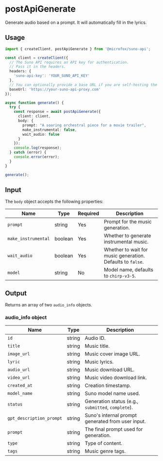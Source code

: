 # postApiGenerate

Generate audio based on a prompt. It will automatically fill in the lyrics.

## Usage

```typescript
import { createClient, postApiGenerate } from '@microfox/suno-api';

const client = createClient({
  // The Suno API requires an API key for authentication.
  // Pass it in the headers.
  headers: {
    'suno-api-key': 'YOUR_SUNO_API_KEY'
  },
  // You can optionally provide a base URL if you are self-hosting the API
  baseUrl: 'https://your-suno-api-proxy.com'
});

async function generate() {
  try {
    const response = await postApiGenerate({
      client: client,
      body: {
        prompt: "A soaring orchestral piece for a movie trailer",
        make_instrumental: false,
        wait_audio: false
      }
    });
    console.log(response);
  } catch (error) {
    console.error(error);
  }
}

generate();
```

## Input

The `body` object accepts the following properties:

| Name                | Type    | Required | Description                                                                |
| ------------------- | ------- | -------- | -------------------------------------------------------------------------- |
| `prompt`            | string  | Yes      | Prompt for the music generation.                                           |
| `make_instrumental` | boolean | Yes      | Whether to generate instrumental music.                                    |
| `wait_audio`        | boolean | Yes      | Whether to wait for music generation. Defaults to `false`.                 |
| `model`             | string  | No       | Model name, defaults to `chirp-v3-5`.                                      |

## Output

Returns an array of two `audio_info` objects.

### audio_info object

| Name                   | Type   | Description                                                                                              |
| ---------------------- | ------ | -------------------------------------------------------------------------------------------------------- |
| `id`                   | string | Audio ID.                                                                                                |
| `title`                | string | Music title.                                                                                             |
| `image_url`            | string | Music cover image URL.                                                                                   |
| `lyric`                | string | Music lyrics.                                                                                            |
| `audio_url`            | string | Music download URL.                                                                                      |
| `video_url`            | string | Music video download link.                                                                               |
| `created_at`           | string | Creation timestamp.                                                                                      |
| `model_name`           | string | Suno model name used.                                                                                    |
| `status`               | string | Generation status (e.g., `submitted`, `complete`).                                                       |
| `gpt_description_prompt`| string | Suno's internal prompt generated from user input.                                                        |
| `prompt`               | string | The final prompt used for generation.                                                                    |
| `type`                 | string | Type of content.                                                                                         |
| `tags`                 | string | Music genre tags.                                                                                        | 